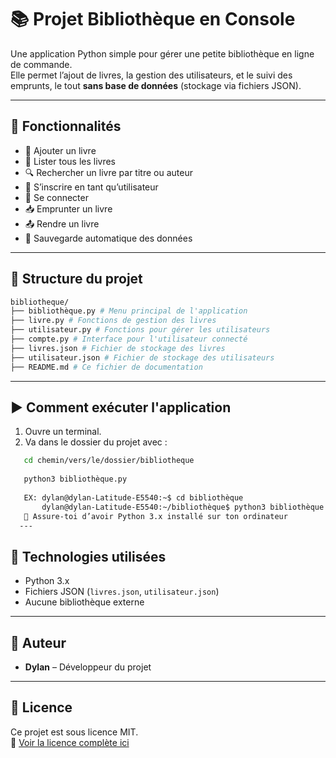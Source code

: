 # 📚 Projet Bibliothèque en Console

Une application Python simple pour gérer une petite bibliothèque en ligne de commande.  
Elle permet l’ajout de livres, la gestion des utilisateurs, et le suivi des emprunts, le tout **sans base de données** (stockage via fichiers JSON).

---

## 🚀 Fonctionnalités

- 📘 Ajouter un livre
- 📖 Lister tous les livres
- 🔍 Rechercher un livre par titre ou auteur
- 🧑 S’inscrire en tant qu’utilisateur
- 🔐 Se connecter
- 📥 Emprunter un livre
- 📤 Rendre un livre
- 💾 Sauvegarde automatique des données

---

## 📁 Structure du projet
```bash
bibliotheque/
├── bibliothèque.py # Menu principal de l'application
├── livre.py # Fonctions de gestion des livres
├── utilisateur.py # Fonctions pour gérer les utilisateurs
├── compte.py # Interface pour l'utilisateur connecté
├── livres.json # Fichier de stockage des livres
├── utilisateur.json # Fichier de stockage des utilisateurs
├── README.md # Ce fichier de documentation
```

---

## ▶️ Comment exécuter l'application

1. Ouvre un terminal.
2. Va dans le dossier du projet avec :
```bash
   cd chemin/vers/le/dossier/bibliotheque 
    
   python3 bibliothèque.py
   
   EX: dylan@dylan-Latitude-E5540:~$ cd bibliothèque
       dylan@dylan-Latitude-E5540:~/bibliothèque$ python3 bibliothèque.py
   📝 Assure-toi d’avoir Python 3.x installé sur ton ordinateur
  ---
```
## 🔧 Technologies utilisées

- Python 3.x
- Fichiers JSON (`livres.json`, `utilisateur.json`)
- Aucune bibliothèque externe

---

## 👤 Auteur

- **Dylan** – Développeur du projet

---

## 📜 Licence

Ce projet est sous licence MIT.  
📄 [Voir la licence complète ici](./LICENSE)

